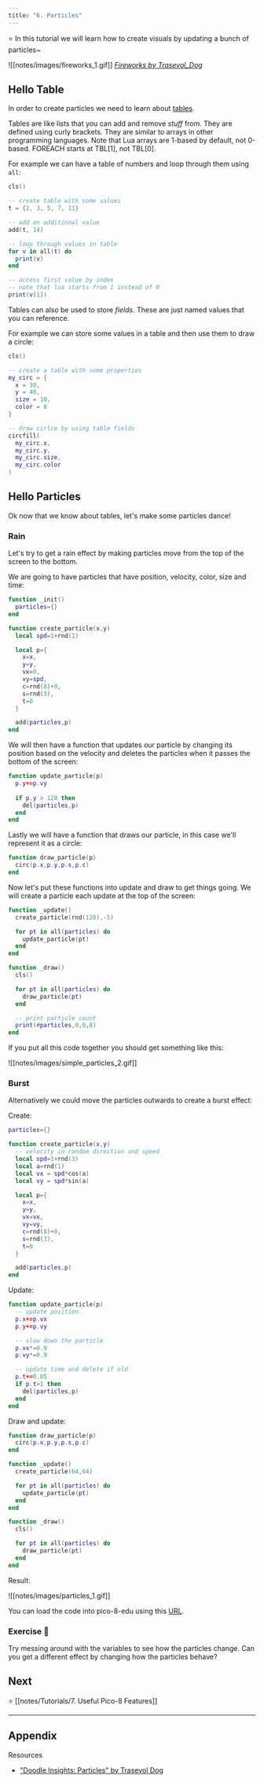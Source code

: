 ```yaml
---
title: "6. Particles"
---
```


⭐️ In this tutorial we will learn how to create visuals by updating a bunch of particles~

![[notes/images/fireworks_1.gif]]
*[Fireworks by Trasevol_Dog](https://trasevol.dog/2017/04/04/doodle-insights-11-particles/)* 

## Hello Table

In order to create particles we need to learn about [tables](https://pico-8.fandom.com/wiki/Tables).

Tables are like lists that you can add and remove *stuff* from. They are defined using curly brackets. They are similar to arrays in other programming languages. Note that Lua arrays are 1-based by default, not 0-based. FOREACH starts at TBL[1], not TBL[0].

For example we can have a table of numbers and loop through them using `all`:

```lua
cls()

-- create table with some values
t = {2, 3, 5, 7, 11}

-- add an additional value
add(t, 14)

-- loop through values in table
for v in all(t) do
  print(v)
end

-- access first value by index
-- note that lua starts from 1 instead of 0
print(v[1])
```

Tables can also be used to store *fields*. These are just named values that you can reference.

For example we can store some values in a table and then use them to draw a circle:

```lua
cls()

-- create a table with some properties
my_circ = {
  x = 30,
  y = 40,
  size = 10,
  color = 8
}

-- draw cirlce by using table fields
circfill(
  my_circ.x,
  my_circ.y,
  my_circ.size,
  my_circ.color
)
```

## Hello Particles

Ok now that we know about tables, let's make some particles dance!

### Rain

Let's try to get a rain effect by making particles move from the top of the screen to the bottom.

We are going to have particles that have position, velocity, color, size and time:

```lua
function _init()
  particles={}
end

function create_particle(x,y)
  local spd=1+rnd(1)

  local p={
    x=x,
    y=y,
    vx=0,
    vy=spd,
    c=rnd(8)+8,
    s=rnd(3),
    t=0
  }

  add(particles,p)
end
```

We will then have a function that updates our particle by changing its position based on the velocity and deletes the particles when it passes the bottom of the screen:

```lua
function update_particle(p)
  p.y+=p.vy
  
  if p.y > 128 then
    del(particles,p)
  end
end
```

Lastly we will have a function that draws our particle, in this case we'll represent it as a circle:

```lua
function draw_particle(p)
  circ(p.x,p.y,p.s,p.c)
end
```

Now let's put these functions into update and draw to get things going. We will create a particle each update at the top of the screen:

```lua
function _update()
  create_particle(rnd(128),-5)

  for pt in all(particles) do
    update_particle(pt)
  end
end

function _draw()
  cls()

  for pt in all(particles) do
    draw_particle(pt)
  end

  -- print particle count
  print(#particles,0,0,8)
end
```

If you put all this code together you should get something like this:

![[notes/images/simple_particles_2.gif]]

### Burst

Alternatively we could move the particles outwards to create a burst effect:

Create:
```lua
particles={}

function create_particle(x,y)
  -- velocity in random direction and speed
  local spd=1+rnd(3)
  local a=rnd(1)
  local vx = spd*cos(a) 
  local vy = spd*sin(a)

  local p={
    x=x,
    y=y,
    vx=vx,
    vy=vy,
    c=rnd(8)+8,
    s=rnd(3),
    t=0
  }

  add(particles,p)
end
```

Update:
```lua
function update_particle(p)
  -- update position
  p.x+=p.vx
  p.y+=p.vy

  -- slow down the particle
  p.vx*=0.9
  p.vy*=0.9

  -- update time and delete if old
  p.t+=0.05
  if p.t>1 then
    del(particles,p)
  end
end
```

Draw and update:
```lua
function draw_particle(p)
  circ(p.x,p.y,p.s,p.c)
end

function _update()
  create_particle(64,64)

  for pt in all(particles) do
    update_particle(pt)
  end
end

function _draw()
  cls()

  for pt in all(particles) do
    draw_particle(pt)
  end
end
```

Result:

![[notes/images/particles_1.gif]]

You can load the code into pico-8-edu using this [URL](https://www.pico-8-edu.com/?c=AHB4YQLZAW8CAC5Mji5tjK1srmevT0HBrM5tjC7tzQ1kTK4sjA7g6oPdO-0Q_y8xv7AbXBAUD5He-wSXn-8Obdi8QfIMxzfnl4_QNV0Xy4b5IXqHZ2iCTCtAJiDN3ZCcd9NBaV4NXbVj6rQ0TGl4rCwNRFIhF_2sbMRpGxofM8asVgaMsWTsmfotvBAGfVNsGSltCqMtRE3iyaBJElcOSA7dlu8k1uv9tBK5bys8yxWvIS8yshTMiCIPbJQjYzOdMHqeIkuE0VfIogR3zWz0UbRSeWnGS0FrrKbZ6ia687wWes1YI60vquNElfKdBS3VbG3rGeYWsmipWHuHZqipDNPGi6Un9BfSd1AOuXKzHsjbWv9oLBmVK2cWCJZ4JJBzRxMPvIVmeRfyKFkULlgULPDAhg8asXMPq51FekGK8D3xxCxJBJlGhsp8c0QPpl8QI89oNRFKNEmmH5lKudTGo1KiNVYN5NLi-61rXmFxAQ==&g=w-w-w-w1HQHw-w2Xw-w3Xw-w2HQH).

### Exercise 🍓

Try messing around with the variables to see how the particles change. Can you get a different effect by changing how the particles behave?

## Next

⭐️ [[notes/Tutorials/7. Useful Pico-8 Features]]


<hr>

## Appendix

Resources
- ["Doodle Insights: Particles" by Trasevol Dog](https://trasevol.dog/2017/04/04/doodle-insights-11-particles/)